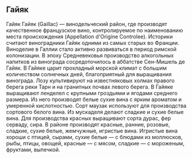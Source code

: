 ## Гайяк 

Гайяк
Гайяк (Gaillac) — винодельческий район, где производят качественное французское вино, контролируемое по наименованию места происхождения (Appellation d'Origine Controlee). 
Историки считают виноградники Гайяк одними из самых старых во Франции. Виноделие в Галлии стало активно развиваться в период римской колонизации. В эпоху Средневековья производство алкогольных напитков из винограда сосредоточилось в аббатстве Сен-Мишель де Гайяк. 
В Гайяке царит прохладный морской климат с большим количеством солнечных дней, благоприятный для выращивания винограда. Лозу культивируют на известняковых холмах правого берега реки Тарн и на гранитных почвах левого берега.
В Гайяке выращивают ленделел с крупными гроздьями и ягодами среднего размера. Из него производят белые сухие вина с ярким ароматом и умеренной кислотностью. 
Сорт маузак используют для производства сортового белого вина. Из мускаделя делают сладкие и сухие белые вина. Для производства красных выращивают сорта дурас, фер серваду, сира.
В районе производят красные, ранние, розовые, сладкие, сухие белые, жемчужные, игристые вина. 
Игристые вина хороши с птицей, сырами, сухие белые — с блюдами из моллюсков, рыбы, птицы, овощей, красные — с мясом, сладкие — с мороженым, фруктами, выпечкой.
